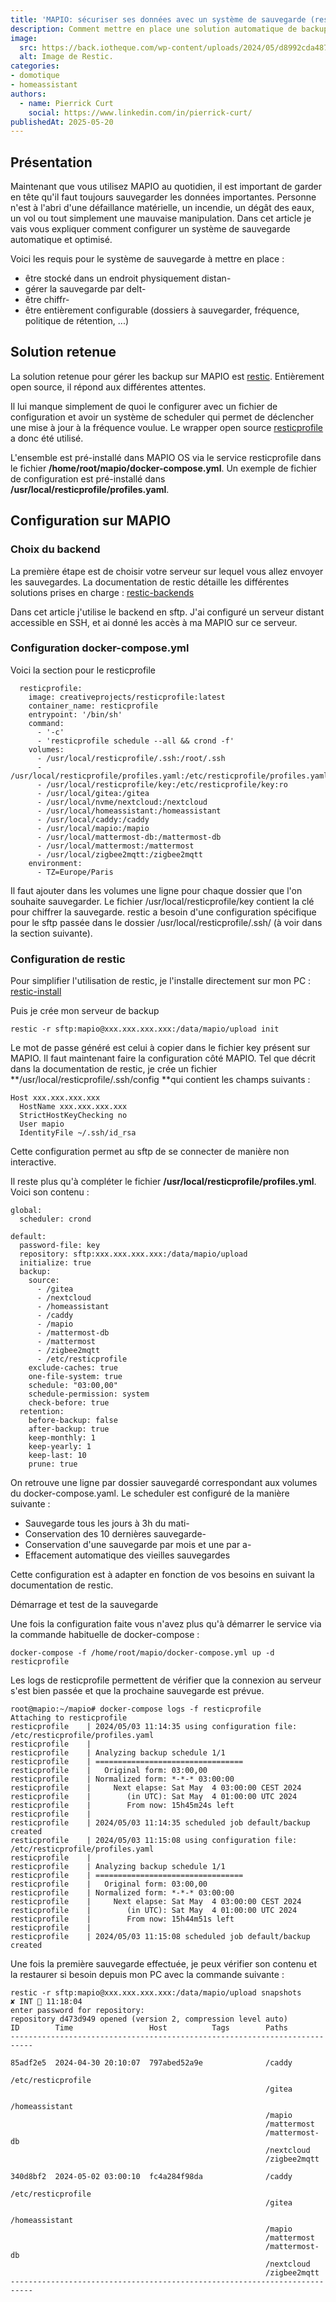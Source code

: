 ```yaml
---
title: 'MAPIO: sécuriser ses données avec un système de sauvegarde (restic)'
description: Comment mettre en place une solution automatique de backup avec restic 
image:
  src: https://back.iotheque.com/wp-content/uploads/2024/05/d8992cda487db3fe87f027a9a7d05477816bd359.png
  alt: Image de Restic.
categories:
- domotique
- homeassistant
authors:
  - name: Pierrick Curt
    social: https://www.linkedin.com/in/pierrick-curt/
publishedAt: 2025-05-20
---
```



## Présentation

Maintenant que vous utilisez MAPIO au quotidien, il est important de garder en tête qu'il faut toujours sauvegarder les données importantes. Personne n'est à l'abri d'une défaillance matérielle, un incendie, un dégât des eaux, un vol ou tout simplement une mauvaise manipulation. Dans cet article je vais vous expliquer comment configurer un système de sauvegarde automatique et optimisé.

Voici les requis pour le système de sauvegarde à mettre en place :
- être stocké dans un endroit physiquement distan- 
- gérer la sauvegarde par delt- 
- être chiffr- 
- être entièrement configurable (dossiers à sauvegarder, fréquence, politique de rétention, ...)

## Solution retenue

La solution retenue pour gérer les backup sur MAPIO est [restic](https://github.com/restic/restic). Entièrement open source, il répond aux différentes attentes.

Il lui manque simplement de quoi le configurer avec un fichier de configuration et avoir un système de scheduler qui permet de déclencher une mise à jour à la fréquence voulue. Le wrapper open source [resticprofile](https://github.com/creativeprojects/resticprofile) a donc été utilisé.

L'ensemble est pré-installé dans MAPIO OS via le service resticprofile dans le fichier **/home/root/mapio/docker-compose.yml**. Un exemple de fichier de configuration est pré-installé dans **/usr/local/resticprofile/profiles.yaml**.


## Configuration sur MAPIO

### Choix du backend

La première étape est de choisir votre serveur sur lequel vous allez envoyer les sauvegardes. La documentation de restic détaille les différentes solutions prises en charge : [restic-backends](https://restic.readthedocs.io/en/stable/030_preparing_a_new_repo.html)

Dans cet article j'utilise le backend en sftp. J'ai configuré un serveur distant accessible en SSH, et ai donné les accès à ma MAPIO sur ce serveur.

### Configuration docker-compose.yml

Voici la section pour le resticprofile

```
  resticprofile:
    image: creativeprojects/resticprofile:latest
    container_name: resticprofile
    entrypoint: '/bin/sh'
    command:
      - '-c'
      - 'resticprofile schedule --all && crond -f'
    volumes:
      - /usr/local/resticprofile/.ssh:/root/.ssh
      - /usr/local/resticprofile/profiles.yaml:/etc/resticprofile/profiles.yaml:ro
      - /usr/local/resticprofile/key:/etc/resticprofile/key:ro
      - /usr/local/gitea:/gitea
      - /usr/local/nvme/nextcloud:/nextcloud
      - /usr/local/homeassistant:/homeassistant
      - /usr/local/caddy:/caddy
      - /usr/local/mapio:/mapio
      - /usr/local/mattermost-db:/mattermost-db
      - /usr/local/mattermost:/mattermost
      - /usr/local/zigbee2mqtt:/zigbee2mqtt
    environment:
      - TZ=Europe/Paris
````

Il faut ajouter dans les volumes une ligne pour chaque dossier que l'on souhaite sauvegarder. Le fichier /usr/local/resticprofile/key contient la clé pour chiffrer la sauvegarde. restic a besoin d'une configuration spécifique pour le sftp passée dans le dossier /usr/local/resticprofile/.ssh/ (à voir dans la section suivante).

### Configuration de restic

Pour simplifier l'utilisation de restic, je l'installe directement sur mon PC : [restic-install](https://restic.readthedocs.io/en/stable/020_installation.html#installation)

Puis je crée mon serveur de backup

```
restic -r sftp:mapio@xxx.xxx.xxx.xxx:/data/mapio/upload init
```

Le mot de passe généré est celui à copier dans le fichier key présent sur MAPIO. Il faut maintenant faire la configuration côté MAPIO. Tel que décrit dans la documentation de restic, je crée un fichier **/usr/local/resticprofile/.ssh/config **qui contient les champs suivants :

```
Host xxx.xxx.xxx.xxx
  HostName xxx.xxx.xxx.xxx
  StrictHostKeyChecking no
  User mapio
  IdentityFile ~/.ssh/id_rsa
```

Cette configuration permet au sftp de se connecter de manière non interactive.

Il reste plus qu'à compléter le fichier **/usr/local/resticprofile/profiles.yml**. Voici son contenu :

```
global:
  scheduler: crond

default:
  password-file: key
  repository: sftp:xxx.xxx.xxx.xxx:/data/mapio/upload
  initialize: true
  backup:
    source:
      - /gitea
      - /nextcloud
      - /homeassistant
      - /caddy
      - /mapio
      - /mattermost-db
      - /mattermost
      - /zigbee2mqtt
      - /etc/resticprofile
    exclude-caches: true
    one-file-system: true
    schedule: "03:00,00"
    schedule-permission: system
    check-before: true
  retention:
    before-backup: false
    after-backup: true
    keep-monthly: 1
    keep-yearly: 1
    keep-last: 10
    prune: true
```

On retrouve une ligne par dossier sauvegardé correspondant aux volumes du docker-compose.yaml. Le scheduler est configuré de la manière suivante :
- Sauvegarde tous les jours à 3h du mati- 
- Conservation des 10 dernières sauvegarde- 
- Conservation d'une sauvegarde par mois et une par a- 
- Effacement automatique des vieilles sauvegardes

Cette configuration est à adapter en fonction de vos besoins en suivant la documentation de restic.

Démarrage et test de la sauvegarde

Une fois la configuration faite vous n'avez plus qu'à démarrer le service via la commande habituelle de docker-compose :

```
docker-compose -f /home/root/mapio/docker-compose.yml up -d resticprofile
```

Les logs de resticprofile permettent de vérifier que la connexion au serveur s'est bien passée et que la prochaine sauvegarde est prévue.

```
root@mapio:~/mapio# docker-compose logs -f resticprofile
Attaching to resticprofile
resticprofile    | 2024/05/03 11:14:35 using configuration file: /etc/resticprofile/profiles.yaml
resticprofile    |
resticprofile    | Analyzing backup schedule 1/1
resticprofile    | =================================
resticprofile    |   Original form: 03:00,00
resticprofile    | Normalized form: *-*-* 03:00:00
resticprofile    |     Next elapse: Sat May  4 03:00:00 CEST 2024
resticprofile    |        (in UTC): Sat May  4 01:00:00 UTC 2024
resticprofile    |        From now: 15h45m24s left
resticprofile    |
resticprofile    | 2024/05/03 11:14:35 scheduled job default/backup created
resticprofile    | 2024/05/03 11:15:08 using configuration file: /etc/resticprofile/profiles.yaml
resticprofile    |
resticprofile    | Analyzing backup schedule 1/1
resticprofile    | =================================
resticprofile    |   Original form: 03:00,00
resticprofile    | Normalized form: *-*-* 03:00:00
resticprofile    |     Next elapse: Sat May  4 03:00:00 CEST 2024
resticprofile    |        (in UTC): Sat May  4 01:00:00 UTC 2024
resticprofile    |        From now: 15h44m51s left
resticprofile    |
resticprofile    | 2024/05/03 11:15:08 scheduled job default/backup created
```

Une fois la première sauvegarde effectuée, je peux vérifier son contenu et la restaurer si besoin depuis mon PC avec la commande suivante :

```
restic -r sftp:mapio@xxx.xxx.xxx.xxx:/data/mapio/upload snapshots                                                                           ✘ INT  11:18:04
enter password for repository:
repository d473d949 opened (version 2, compression level auto)
ID        Time                 Host          Tags        Paths
---------------------------------------------------------------------------

85adf2e5  2024-04-30 20:10:07  797abed52a9e              /caddy
                                                         /etc/resticprofile
                                                         /gitea
                                                         /homeassistant
                                                         /mapio
                                                         /mattermost
                                                         /mattermost-db
                                                         /nextcloud
                                                         /zigbee2mqtt

340d8bf2  2024-05-02 03:00:10  fc4a284f98da              /caddy
                                                         /etc/resticprofile
                                                         /gitea
                                                         /homeassistant
                                                         /mapio
                                                         /mattermost
                                                         /mattermost-db
                                                         /nextcloud
                                                         /zigbee2mqtt
---------------------------------------------------------------------------
```